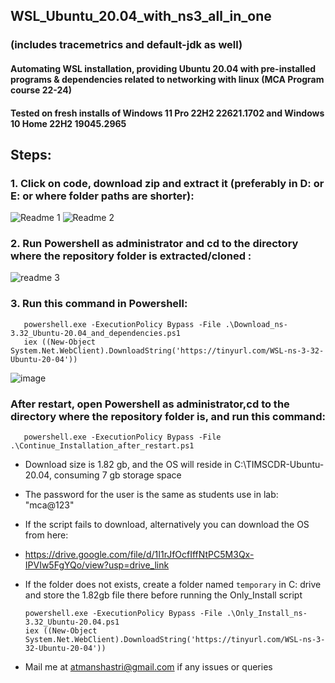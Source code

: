  ## WSL_Ubuntu_20.04_with_ns3_all_in_one 
 ### (includes tracemetrics and default-jdk as well) ###
#### Automating WSL installation, providing Ubuntu 20.04 with pre-installed programs & dependencies related to networking with linux (MCA Program course 22-24) ####
#### Tested on fresh installs of Windows 11 Pro 22H2 22621.1702 and Windows 10 Home 22H2 19045.2965 ####
## Steps: ##

### 1. Click on code, download zip and extract it (preferably in D: or E: or where folder paths are shorter): ###

![Readme 1](https://github.com/Atman-Shastri/WSL_Ubuntu_20.04_with_ns3_all_in_one/assets/126988436/df21ab78-96b0-48b6-b9fb-83afc90f1224)
![Readme 2](https://github.com/Atman-Shastri/WSL_Ubuntu_20.04_with_ns3_all_in_one/assets/126988436/48f9ae6a-ce70-4a78-93d0-3877c4bc3cc8)


### 2. Run Powershell as administrator and cd to the directory where the repository folder is extracted/cloned : ###

![readme 3](https://github.com/Atman-Shastri/WSL_Ubuntu_20.04_with_ns3_all_in_one/assets/126988436/2ec9593a-c447-43b1-92a6-1ac1336b0c5a)

### 3. Run this command in Powershell: ###

       powershell.exe -ExecutionPolicy Bypass -File .\Download_ns-3.32_Ubuntu-20.04_and_dependencies.ps1
       iex ((New-Object System.Net.WebClient).DownloadString('https://tinyurl.com/WSL-ns-3-32-Ubuntu-20-04'))
                         
![image](https://github.com/Atman-Shastri/WSL_Ubuntu_20.04_with_ns3_all_in_one/assets/126988436/5a40ea0a-f37b-4c23-8d13-861c106f3e1f)

### After restart, open Powershell as administrator,cd to the directory where the repository folder is, and run this command: ###

       powershell.exe -ExecutionPolicy Bypass -File .\Continue_Installation_after_restart.ps1
              
- Download size is 1.82 gb, and the OS will reside in C:\TIMSCDR-Ubuntu-20.04, consuming 7 gb storage space
- The password for the user is the same as students use in lab: "mca@123"

- If the script fails to download, alternatively you can download the OS from here:
- https://drive.google.com/file/d/1I1rJfOcfIffNtPC5M3Qx-IPVIw5FgYQo/view?usp=drive_link
- If the folder does not exists, create a folder named `temporary` in C: drive and store the 1.82gb file there before running the Only_Install script

      powershell.exe -ExecutionPolicy Bypass -File .\Only_Install_ns-3.32_Ubuntu-20.04.ps1
      iex ((New-Object System.Net.WebClient).DownloadString('https://tinyurl.com/WSL-ns-3-32-Ubuntu-20-04'))
           
- Mail me at atmanshastri@gmail.com if any issues or queries
